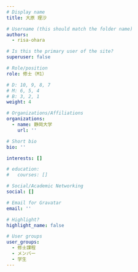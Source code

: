 ```yaml
---
# Display name
title: 大原 理沙

# Username (this should match the folder name)
authors:
  - risa-ohara

# Is this the primary user of the site?
superuser: false

# Role/position
role: 修士（M1）

# D: 10, 9, 8, 7
# M: 6, 5, 4
# B: 3, 2, 1
weight: 4

# Organizations/Affiliations
organizations:
  - name: 静岡大学
    url: ''

# Short bio
bio: ''

interests: []

# education:
#   courses: []

# Social/Academic Networking
social: []

# Email for Gravatar
email: ''

# Highlight?
highlight_name: false

# User groups
user_groups:
  - 修士課程
  - メンバー
  - 学生
--- 
```

